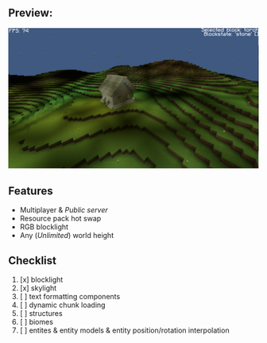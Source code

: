 ## Preview:
![preview](preview.png)

## Features
* Multiplayer & _Public server_
* Resource pack hot swap
* RGB blocklight
* Any (_Unlimited_) world height

## Checklist
1. [x] blocklight
2. [x] skylight
3. [ ] text formatting components
4. [ ] dynamic chunk loading
5. [ ] structures
6. [ ] biomes
7. [ ] entites & entity models & entity position/rotation interpolation
